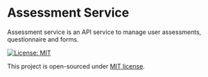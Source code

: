 # Assessment Service

Assessment service is an API service to manage user assessments, questionnaire and forms.

[![License: MIT](https://img.shields.io/badge/License-MIT-yellow.svg)](./LICENSE)

This project is open-sourced under [MIT license](./LICENSE).
